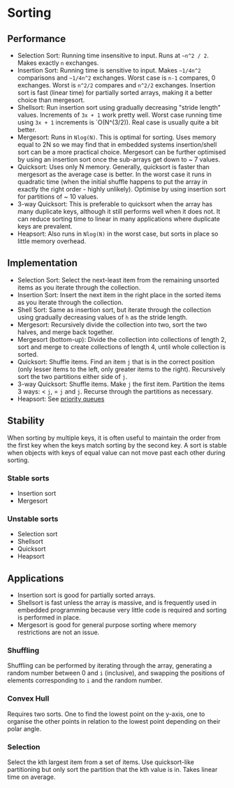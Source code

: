 # Sorting

## Performance

- Selection Sort: Running time insensitive to input. Runs at `~n^2 / 2`. Makes exactly `n` exchanges.
- Insertion Sort: Running time is sensitive to input. Makes `~1/4n^2` comparisons and `~1/4n^2` exchanges. Worst case is `n-1` compares, 0 exchanges. Worst is `n^2/2` compares and `n^2/2` exchanges. Insertion sort is fast (linear time) for partially sorted arrays, making it a better choice than mergesort.
- Shellsort: Run insertion sort using gradually decreasing "stride length" values. Increments of `3x + 1` work pretty well. Worst case running time using `3x + 1` increments is `O(N^(3/2)). Real case is usually quite a bit better.
- Mergesort: Runs in `Nlog(N)`. This is optimal for sorting. Uses memory equal to 2N so we may find that in embedded systems insertion/shell sort can be a more practical choice. Mergesort can be further optimised by using an insertion sort once the sub-arrays get down to ~ 7 values.
- Quicksort: Uses only N memory. Generally, quicksort is faster than mergesort as the average case is better. In the worst case it runs in quadratic time (when the initial shuffle happens to put the array in exactly the right order - highly unlikely). Optimise by using insertion sort for partitions of ~ 10 values.
- 3-way Quicksort: This is preferable to quicksort when the array has many duplicate keys, although it still performs well when it does not. It can reduce sorting time to linear in many applications where duplicate keys are prevalent.
- Heapsort: Also runs in `Nlog(N)` in the worst case, but sorts in place so little memory overhead.

## Implementation

- Selection Sort: Select the next-least item from the remaining unsorted items as you iterate through the collection.
- Insertion Sort: Insert the next item in the right place in the sorted items as you iterate through the collection.
- Shell Sort: Same as insertion sort, but iterate through the collection using gradually decreasing values of `h` as the stride length.
- Mergesort: Recursively divide the collection into two, sort the two halves, and merge back together.
- Mergesort (bottom-up): Divide the collection into collections of length 2, sort and merge to create collections of length 4, until whole collection is sorted.
- Quicksort: Shuffle items. Find an item `j` that is in the correct position (only lesser items to the left, only greater items to the right). Recursively sort the two partitions either side of `j`.
- 3-way Quicksort: Shuffle items. Make `j` the first item. Partition the items 3 ways: < `j`, = `j` and `j`. Recurse through the partitions as necessary.
- Heapsort: See [priority queues](/Priority_Queues.md)

## Stability

When sorting by multiple keys, it is often useful to maintain the order from the first key when the keys match sorting by the second key. A sort is stable when objects with keys of equal value can not move past each other during sorting.

### Stable sorts

- Insertion sort
- Mergesort

### Unstable sorts

- Selection sort
- Shellsort
- Quicksort
- Heapsort

## Applications

- Insertion sort is good for partially sorted arrays.
- Shellsort is fast unless the array is massive, and is frequently used in embedded programming because very little code is required and sorting is performed in place.
- Mergesort is good for general purpose sorting where memory restrictions are not an issue.

### Shuffling

Shuffling can be performed by iterating through the array, generating a random number between 0 and `i` (inclusive), and swapping the positions of elements corresponding to `i` and the random number.

### Convex Hull

Requires two sorts. One to find the lowest point on the y-axis, one to organise the other points in relation to the lowest point depending on their polar angle.

### Selection

Select the kth largest item from a set of items. Use quicksort-like partitioning but only sort the partition that the kth value is in. Takes linear time on average.

